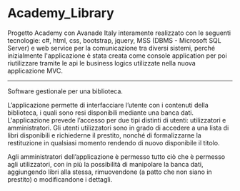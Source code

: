 # Academy_Library

Progetto Academy con Avanade Italy interamente realizzato con le seguenti tecnologie: c#, html, css, bootstrap, jquery, MSS (DBMS - Microsoft SQL Server) e web service per la comunicazione tra diversi sistemi, perché inizialmente l'applicazione è stata creata come console application per poi riutilizzare tramite le api le business logics utilizzate nella nuova applicazione MVC.

--------------------------------------------------------------------------------------------------------------------------------------------------------------------

Software gestionale per una biblioteca. 

L’applicazione permette di interfacciare l’utente con i contenuti della biblioteca, i quali sono resi disponibili mediante una banca dati. 
L'applicazione prevede l’accesso per due tipi distinti di utenti: utilizzatori e amministratori. 
Gli utenti utilizzatori sono in grado di accedere a una lista di libri disponibili e richiederne il prestito, nonché di formalizzarne la restituzione in qualsiasi momento rendendo di nuovo disponibile il titolo. 

Agli amministratori dell’applicazione è permesso tutto ciò che è permesso agli utilizzatori, con in più la possibilità di manipolare la banca dati, aggiungendo libri alla stessa, rimuovendone (a patto che non siano in prestito)
o modificandone i dettagli. 


